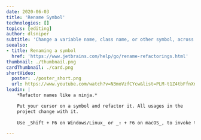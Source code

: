 ```yaml
---
date: 2020-06-03
title: 'Rename Symbol'
technologies: []
topics: [editing]
author: dlsniper
subtitle: 'Change a variable name, class name, or other symbol, across the project.'
seealso:
- title: Renaming a symbol
  href: 'https://www.jetbrains.com/help/go/rename-refactorings.html'
thumbnail: ./thumbnail.png
cardThumbnail: ./card.png
shortVideo:
  poster: ./poster_short.png
  url: https://www.youtube.com/watch?v=N3moVzfCYcw&list=PLM-t1Z4tbFfnXnghmtk6WVz10_pivOw25&index=21&t=0s
leadin: |
    *Refactor names like a ninja.*

    Put your cursor on a symbol and refactor it. All usages in the
    project change with it.
    
    Use _Shift + F6 on Windows/Linux_ or _⇧ + F6 on macOS_, to invoke the _Rename Refactoring_.

---
```

